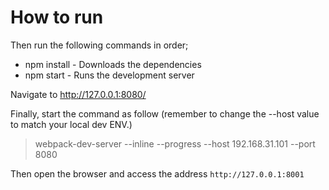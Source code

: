 # How to run

Then run the following commands in order;

* npm install - Downloads the dependencies
* npm start - Runs the development server

Navigate to http://127.0.0.1:8080/

Finally, start the command as follow (remember to change the --host value to match your local dev ENV.)

> webpack-dev-server --inline --progress --host 192.168.31.101 --port 8080

Then open the browser and access the address `http://127.0.0.1:8001`
